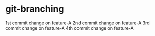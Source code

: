 # git-branching
1st commit change on feature-A
2nd commit change on feature-A
3rd commit change on feature-A
4th commit change on feature-A
